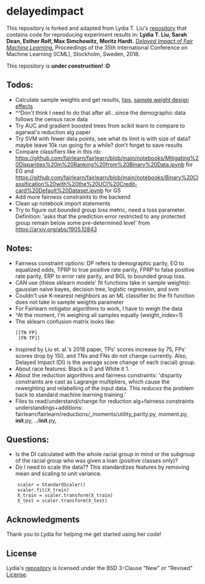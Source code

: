 # delayedimpact

This repository is forked and adapted from Lydia T. Liu's [repository](https://github.com/lydiatliu/delayedimpact) that contains code for reproducing experiment results in:
**Lydia T. Liu, Sarah Dean, Esther Rolf, Max Simchowitz, Moritz Hardt.** [*Delayed Impact of Fair Machine Learning.*](https://arxiv.org/abs/1803.04383) Proceedings of the 35th International Conference on Machine Learning (ICML), Stockholm, Sweden, 2018.

This repository is **under construction! :D**

## Todos:
- Calculate sample weights and get results, [tips](http://www.surveystar.com/startips/weighting.pdf), [sample weight design effects](https://www.nlsinfo.org/content/cohorts/nlsy97/using-and-understanding-the-data/sample-weights-design-effects/page/0/0/#intro)
- ^^Don't think I need to do that after all...since the demographic data follows the census race data
- Try AUC and gradient boosted trees from scikit learn to compare to agarwal's reduction alg paper
- Try SVM with fewer data points, see what its limit is with size of data? maybe leave 10k run going for a while? don't forget to save results
- Compare classifiers like in this nb: https://github.com/fairlearn/fairlearn/blob/main/notebooks/Mitigating%20Disparities%20in%20Ranking%20from%20Binary%20Data.ipynb for EG
and https://github.com/fairlearn/fairlearn/blob/main/notebooks/Binary%20Classification%20with%20the%20UCI%20Credit-card%20Default%20Dataset.ipynb for GS
- Add more fairness constraints to the backend
- Clean up notebook import statements
- Try to figure out bounded group loss metric, need a loss parameter. Definition: 'asks that the prediction error restricted to any protected group remain below some pre-determined level' from https://arxiv.org/abs/1905.12843

## Notes:
- Fairness constraint options: DP refers to demographic parity, EO to equalized odds, TPRP to true positive rate parity, FPRP to false positive rate parity, ERP to error rate parity, and BGL to bounded group loss.
- CAN use (these sklearn models' fit functions take in sample weights): gaussian naive bayes, decision tree, logistic regression, and svm
- Couldn't use K-nearest neighbors as an ML classifier bc the fit function does not take in sample weights parameter
- For Fairlearn mitigator algorithms to work, I have to weigh the data
- ^At the moment, I'm weighing all samples equally (weight_index=1) 
- The sklearn confusion matrix looks like:
  ```
  [[TN FP]
   [FN TP]]
  ```
- Inspired by Liu et. al.'s 2018 paper, TPs' scores increase by 75, FPs' scores drop by 150, and TNs and FNs do not change currently. Also, Delayed Impact (DI) is the average score change of each (racial) group.
- About race features: Black is 0 and White it 1.
- About the reduction algorithms and fairness constraints: 'disparity constraints are cast as Lagrange multipliers, which cause the
reweighting and relabelling of the input data. This *reduces* the problem back to standard machine
learning training.'
- Files to read/understand/change for reduction alg+fairness constraints understandings+additions: fairlearn/fairlearn/reductions/_moments/utility_parity.py, moment.py, __init__.py, ../__init__.py,    

## Questions:
- Is the DI calculated with the whole racial group in mind or the subgroup of the racial group who was given a loan (positive classes only)?
- Do I need to scale the data?? This standardizes features by removing mean and scaling to unit variance. 
``` 
    scaler = StandardScaler()
    scaler.fit(X_train)
    X_train = scaler.transform(X_train)
    X_test = scaler.transform(X_test) 
```


## Acknowledgments
Thank you to Lydia for helping me get started using her code!

## License
Lydia's [repository](https://github.com/lydiatliu/delayedimpact) is licensed under the BSD 3-Clause "New" or "Revised" [License](https://github.com/lydiatliu/delayedimpact/blob/master/LICENSE).
